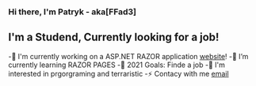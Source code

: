 ### Hi there, I'm Patryk - aka[FFad3]

## I'm a Studend, Currently looking for a job!
-🔭 I'm currently working on a ASP.NET RAZOR application [website]!
-🌱 I’m currently learning RAZOR PAGES
-🥅 2021 Goals: Finde a job
-🏫 I'm interested in prgorgraming and terraristic
-⚡ Contacy with me [email]





[website]: https://github.com/FFad3/OdeToFood
[email]: gnebapatryk@gmail.com
